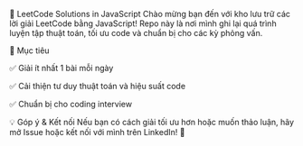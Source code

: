 🚀 LeetCode Solutions in JavaScript
Chào mừng bạn đến với kho lưu trữ các lời giải LeetCode bằng JavaScript! Repo này là nơi mình ghi lại quá trình luyện tập thuật toán, tối ưu code và chuẩn bị cho các kỳ phỏng vấn.

📌 Mục tiêu

✅ Giải ít nhất 1 bài mỗi ngày

✅ Cải thiện tư duy thuật toán và hiệu suất code

✅ Chuẩn bị cho coding interview

💡 Góp ý & Kết nối
Nếu bạn có cách giải tối ưu hơn hoặc muốn thảo luận, hãy mở Issue hoặc kết nối với mình trên LinkedIn! 🚀
